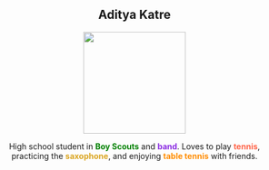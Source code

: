 <h2 align="center">
  Aditya Katre
</h2>

<p align="center">
  <a href="https://github.com/adik1025">
    <img height="180" src="https://githubreadmestats-rho.vercel.app/api/top-langs/?username=anuraghazra&layout=compact&theme=dracula" />
  </a>
</p>

<p align="center">
  High school student in 
  <span style="color: #008000;"><strong>Boy Scouts</strong></span> and
  <span style="color: #8A2BE2;"><strong>band</strong></span>.
  Loves to play <span style="color: #FF6347;"><strong>tennis</strong></span>,
  practicing the <span style="color: #DAA520;"><strong>saxophone</strong></span>,
  and enjoying <span style="color: #FF8C00;"><strong>table tennis</strong></span> with friends.
</p>
